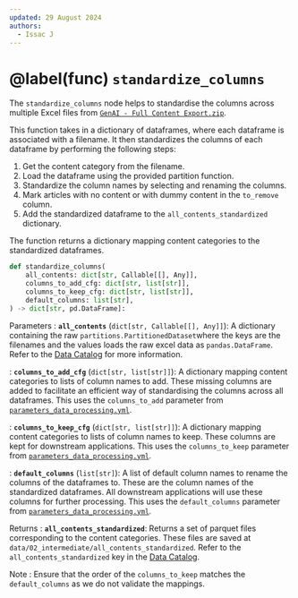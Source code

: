 ```yaml
---
updated: 29 August 2024
authors:
  - Issac J
---
```


# @label(func) `standardize_columns`

The `standardize_columns` node helps to standardise the columns across multiple Excel files from [`GenAI - Full Content Export.zip`](https://drive.google.com/file/d/1auKR6zHlxFz7fmkci2BUimYEjW4lotlU/view).

This function takes in a dictionary of dataframes, where each dataframe is associated with a filename. It then standardizes the columns of each dataframe by performing the following steps:

1. Get the content category from the filename.
2. Load the dataframe using the provided partition function.
3. Standardize the column names by selecting and renaming the columns.
4. Mark articles with no content or with dummy content in the `to_remove` column.
5. Add the standardized dataframe to the `all_contents_standardized` dictionary.

The function returns a dictionary mapping content categories to the standardized dataframes.

```python
def standardize_columns(
    all_contents: dict[str, Callable[[], Any]],
    columns_to_add_cfg: dict[str, list[str]],
    columns_to_keep_cfg: dict[str, list[str]],
    default_columns: list[str],
) -> dict[str, pd.DataFrame]:
```

Parameters
: **`all_contents`** (`dict[str, Callable[[], Any]]`):
A dictionary containing the raw `partitions.PartitionedDataset`where the keys are the filenames and the values loads the raw excel data as `pandas.DataFrame`.
Refer to the [Data Catalog](https://github.com/Synapxe-DNA/healthhub-content-optimization/blob/main/content-optimization/conf/base/catalog.yml) for more information.

: **`columns_to_add_cfg`** (`dict[str, list[str]]`):
A dictionary mapping content categories to lists of column names to add. These missing columns are added to facilitate an efficient way of standardising the columns across all dataframes.
This uses the `columns_to_add` parameter from [`parameters_data_processing.yml`](https://github.com/Synapxe-DNA/healthhub-content-optimization/blob/main/content-optimization/conf/base/parameters_data_processing.yml).

: **`columns_to_keep_cfg`** (`dict[str, list[str]]`):
A dictionary mapping content categories to lists of column names to keep. These columns are kept for downstream applications.
This uses the `columns_to_keep` parameter from [`parameters_data_processing.yml`](https://github.com/Synapxe-DNA/healthhub-content-optimization/blob/main/content-optimization/conf/base/parameters_data_processing.yml).

: **`default_columns`** (`list[str]`):
A list of default column names to rename the columns of the dataframes to. These are the column names of the standardized dataframes. All downstream applications will use these columns for further processing.
This uses the `default_columns` parameter from [`parameters_data_processing.yml`](https://github.com/Synapxe-DNA/healthhub-content-optimization/blob/main/content-optimization/conf/base/parameters_data_processing.yml).

Returns
: **`all_contents_standardized`**:
Returns a set of parquet files corresponding to the content categories. These files are saved at `data/02_intermediate/all_contents_standardized`.
Refer to the `all_contents_standardized` key in the [Data Catalog](https://github.com/Synapxe-DNA/healthhub-content-optimization/blob/main/content-optimization/conf/base/catalog.yml).

Note
: Ensure that the order of the `columns_to_keep` matches the `default_columns` as we do not validate the mappings.

